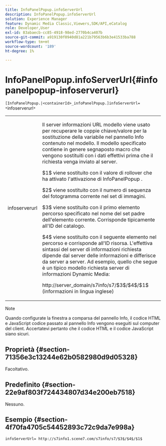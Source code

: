 ```yaml
---
title: InfoPanelPopup.infoServerUrl
description: InfoPanelPopup.infoServerUrl
solution: Experience Manager
feature: Dynamic Media Classic,Viewers,SDK/API,eCatalog
role: Developer,User
exl-id: 83abaecb-cc85-4918-98ed-2770b4ca407b
source-git-commit: a919130f0940d81a221b79563b6b3e41533ba788
workflow-type: tm+mt
source-wordcount: '189'
ht-degree: 1%

---
```


# InfoPanelPopup.infoServerUrl{#infopanelpopup-infoserverurl}

`[InfoPanelPopup.|<containerId>_infoPanelPopup.]infoServerUrl= *`infoserverurl`*`

<table id="table_9A6258D9B0DA4A29AA8A6C9BBCFE3662"> 
 <tbody> 
  <tr> 
   <td> <p> <span class="codeph"><span class="varname"> infoserverurl</span></span> </p> </td> 
   <td> <p>Il server informazioni URL modello viene usato per recuperare le coppie chiave/valore per la sostituzione della variabile nel pannello Info contenuto nel modello. Il modello specificato contiene in genere segnaposto macro che vengono sostituiti con i dati effettivi prima che il richiesta venga inviato al server. </p> <p><span class="codeph"> $1$</span> viene sostituito con il valore di rollover che ha attivato l'attivazione <span class="codeph"> di InfoPanelPopup</span> . </p> <p><span class="codeph"> $2$</span> viene sostituito con il numero di sequenza del fotogramma corrente nel set di immagini. </p> <p><span class="codeph"> $3$</span> viene sostituito con il primo elemento percorso specificato nel nome del set padre dell'elemento corrente. Corrisponde tipicamente all'ID del catalogo. </p> <p><span class="codeph"> $4$</span> viene sostituito con il seguente elemento nel percorso e corrisponde all'ID risorsa. L'effettiva sintassi del server di informazioni richiesta dipende dal server delle informazioni e differisce da server a server. Ad esempio, quello che segue è un tipico modello richiesta server di informazioni Dynamic Media: </p> <p><span class="codeph"> http://server_domain/s7info/s7/$3$/$4$/$1$ (informazioni in lingua inglese)</span> </p> </td> 
  </tr> 
 </tbody> 
</table>

>[!NOTE]
>
>Quando configurate la finestra a comparsa del pannello Info, il codice HTML e JavaScript codice passato al pannello Info vengono eseguiti sul computer del client. Accertatevi pertanto che il codice HTML e il codice JavaScript siano sicuri.

## Proprietà {#section-71356e3c13244e62b0582980d9d05328}

Facoltativo.

## Predefinito {#section-22e9af803f724434807d34e200eb7518}

Nessuno.

## Esempio {#section-4f70fa4705c54452893c72c9da7e998a}

`infoServerUrl= http://s7info1.scene7.com/s7info/s7/$3$/$4$/$1$`
